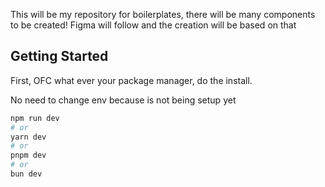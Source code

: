 This will be my repository for boilerplates, there will be many components to be created!
Figma will follow and the creation will be based on that


## Getting Started

First, OFC what ever your package manager, do the install.

No need to change env because is not being setup yet

```bash
npm run dev
# or
yarn dev
# or
pnpm dev
# or
bun dev
```
